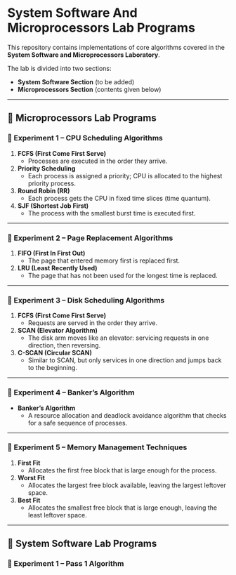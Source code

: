 # System Software And Microprocessors Lab Programs

This repository contains implementations of core algorithms covered in the **System Software and Microprocessors Laboratory**.  

The lab is divided into two sections:
- **System Software Section** (to be added)  
- **Microprocessors Section** (contents given below)  

---

## 📂 Microprocessors Lab Programs

### 🔹 Experiment 1 – CPU Scheduling Algorithms
1. **FCFS (First Come First Serve)**  
   - Processes are executed in the order they arrive.  
2. **Priority Scheduling**  
   - Each process is assigned a priority; CPU is allocated to the highest priority process.  
3. **Round Robin (RR)**  
   - Each process gets the CPU in fixed time slices (time quantum).  
4. **SJF (Shortest Job First)**  
   - The process with the smallest burst time is executed first.  

---

### 🔹 Experiment 2 – Page Replacement Algorithms
1. **FIFO (First In First Out)**  
   - The page that entered memory first is replaced first.  
2. **LRU (Least Recently Used)**  
   - The page that has not been used for the longest time is replaced.  

---

### 🔹 Experiment 3 – Disk Scheduling Algorithms
1. **FCFS (First Come First Serve)**  
   - Requests are served in the order they arrive.  
2. **SCAN (Elevator Algorithm)**  
   - The disk arm moves like an elevator: servicing requests in one direction, then reversing.  
3. **C-SCAN (Circular SCAN)**  
   - Similar to SCAN, but only services in one direction and jumps back to the beginning.  

---

### 🔹 Experiment 4 – Banker’s Algorithm
- **Banker’s Algorithm**  
   - A resource allocation and deadlock avoidance algorithm that checks for a safe sequence of processes.  

---

### 🔹 Experiment 5 – Memory Management Techniques
1. **First Fit**  
   - Allocates the first free block that is large enough for the process.  
2. **Worst Fit**  
   - Allocates the largest free block available, leaving the largest leftover space.  
3. **Best Fit**  
   - Allocates the smallest free block that is large enough, leaving the least leftover space.  

---

## 📂 System Software Lab Programs

### 🔹 Experiment 1 – Pass 1 Algorithm
